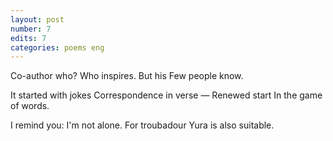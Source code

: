 ```yaml
---
layout: post
number: 7
edits: 7
categories: poems eng
---
```


Co-author who?
Who inspires. 
But his 
Few people know. 

It started with jokes 
Correspondence in verse —
Renewed start 
In the game of words. 

I remind you:
I'm not alone. 
For troubadour
Yura is also suitable.
